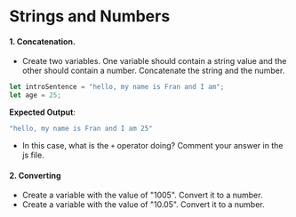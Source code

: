 # Strings and Numbers

#### 1. Concatenation. 
* Create two variables. One variable should contain a string value and the other should contain a number. Concatenate the string and the number.
```javascript
let introSentence = "hello, my name is Fran and I am";
let age = 25;
```

**Expected Output**: 
```javascript
"hello, my name is Fran and I am 25"
```
* In this case, what is the `+` operator doing? Comment your answer in the js file.

#### 2. Converting 
* Create a variable with the value of "1005". Convert it to a number.
* Create a variable with the value of "10.05". Convert it to a number. 